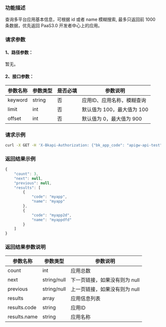 ### 功能描述
查询多平台应用基本信息，可根据 id 或者 name 模糊搜索, 最多只返回前 1000 条数据，优先返回 PaaS3.0 开发者中心上的应用。

### 请求参数

#### 1、路径参数：
暂无。

#### 2、接口参数：
| 参数名称      | 参数类型     | 是否必填 | 参数说明                           |
|---------------|--------------|---------|--------------------------------|
| keyword       | string       | 否      | 应用ID、应用名称，模糊查询 |
| limit         | int          | 否      | 默认值为 100，最大值为 100 |
| offset        | int          | 否      | 默认值为 0，最大值为 900 |

### 请求示例
```bash
curl -X GET -H 'X-Bkapi-Authorization: {"bk_app_code": "apigw-api-test", "bk_app_secret": "***"}' --insecure https://bkapi.example.com/api/bkpaas3/prod/system/uni_applications/list/minimal/
```

### 返回结果示例
```javascript
{
    "count": 3,
    "next": null,
    "previous": null,
    "results": [
        {
            "code": "myapp",
            "name": "myapp"
        },
        {
            "code": "myapp2d",
            "name": "myappdfd"
        }
    ]
}
```

### 返回结果参数说明
| 参数名称      | 参数类型     | 参数说明                           |
|---------------|--------------|--------------------------------|
| count         | int          | 应用总数 |
| next          | string/null  | 下一页链接，如果没有则为 null |
| previous      | string/null  | 上一页链接，如果没有则为 null |
| results       | array        | 应用信息列表 |
| results.code  | string       | 应用ID |
| results.name  | string       | 应用名称 |